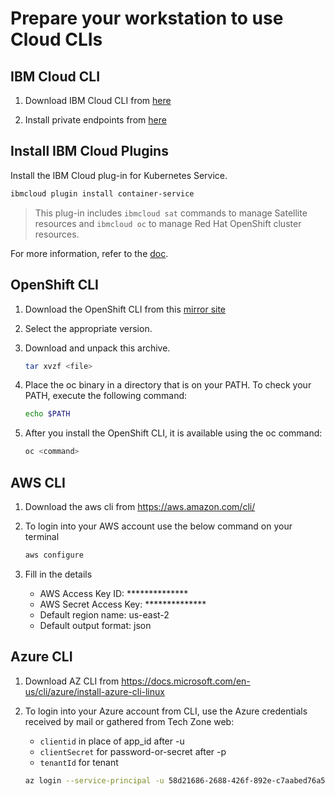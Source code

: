 # Prepare your workstation to use Cloud CLIs

## IBM Cloud CLI

1. Download IBM Cloud CLI from [here](https://github.com/IBM-Cloud/ibm-cloud-cli-release)

1. Install private endpoints from [here](https://cloud.ibm.com/docs/cli?topic=cli-cli-private-endpoints)

## Install IBM Cloud Plugins

Install the IBM Cloud plug-in for Kubernetes Service.

```sh
ibmcloud plugin install container-service
```

> This plug-in includes `ibmcloud sat` commands to manage Satellite resources and `ibmcloud oc` to manage Red Hat OpenShift cluster resources.

For more information, refer to the [doc](https://cloud.ibm.com/docs/satellite?topic=satellite-setup-cli).

## OpenShift CLI

1. Download the OpenShift CLI from this [mirror site](https://mirror.openshift.com/pub/openshift-v4/clients/ocp/)

1. Select the appropriate version.

1. Download and unpack this archive.

    ```sh
    tar xvzf <file>
    ```

1. Place the oc binary in a directory that is on your PATH. To check your PATH, execute the following command:

    ```sh
    echo $PATH
    ```

1. After you install the OpenShift CLI, it is available using the oc command:

    ```sh
    oc <command>
    ```

## AWS CLI

1. Download the aws cli from https://aws.amazon.com/cli/

1. To login into your AWS account use the below command on your terminal

    ```sh
    aws configure
    ```

1. Fill in the details

    * AWS Access Key ID: **************
    * AWS Secret Access Key: **************
    * Default region name: us-east-2
    * Default output format: json

## Azure CLI

1. Download AZ CLI from
https://docs.microsoft.com/en-us/cli/azure/install-azure-cli-linux

1. To login into your Azure account from CLI, use the Azure credentials received by mail or gathered from Tech Zone web:

    * `clientid` in place of app_id after -u
    * `clientSecret` for password-or-secret after -p
    * `tenantId` for tenant

    ```sh
    az login --service-principal -u 58d21686-2688-426f-892e-c7aabed76a51 -p xxx --tenant 4e7730a0-17bb-4dfa-8dad-7c54d3e761b7
    ```
